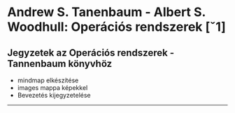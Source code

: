 # Andrew S. Tanenbaum - Albert S. Woodhull: Operációs rendszerek [ˇ1]



## Jegyzetek az Operációs rendszerek - Tannenbaum könyvhöz

* mindmap elkészítése
* images mappa képekkel
* Bevezetés kijegyzetelése

---
[^1]: Andrew S. Tanenbaum - Albert S. Woodhull: Operációs rendszerek, Panem, 3. kiadás, Budapest 1999. (A mű eredeti címe: Operating Systems. Design and Implementation. Second edition)